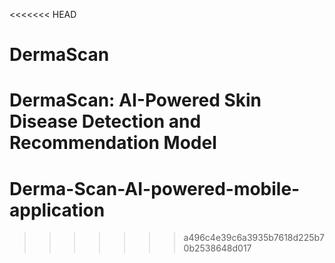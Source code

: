 <<<<<<< HEAD
# DermaScan
DermaScan: AI-Powered Skin Disease Detection and Recommendation Model
=======
# Derma-Scan-AI-powered-mobile-application
>>>>>>> a496c4e39c6a3935b7618d225b70b2538648d017
